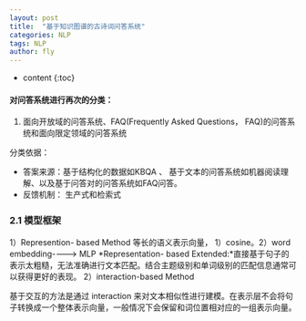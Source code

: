 ```yaml
---
layout: post
title:  "基于知识图谱的古诗词问答系统"
categories: NLP
tags: NLP  
author: fly
---
```


* content
{:toc}

#### 对问答系统进行再次的分类：
1.  面向开放域的问答系统、FAQ(Frequently Asked Questions， FAQ)的问答系统和面向限定领域的问答系统
  
  分类依据：
 - 答案来源：基于结构化的数据如KBQA 、 基于文本的问答系统如机器阅读理解、以及基于问答对的问答系统如FAQ问答。
- 反馈机制： 生产式和检索式


### 2.1 模型框架
1）Represention- based Method
等长的语义表示向量， 1）cosine。2）word embedding----> MLP
*Representation- based Extended:*直接基于句子的表示太粗糙，无法准确进行文本匹配。结合主题级别和单词级别的匹配信息通常可以获得更好的表现。
2）interaction-based Method

基于交互的方法是通过 interaction 来对文本相似性进行建模。在表示层不会将句子转换成一个整体表示向量，一般情况下会保留和词位置相对应的一组表示向量。

